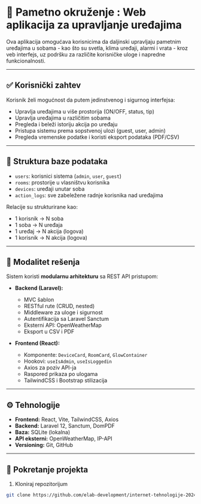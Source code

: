 # 📡 Pametno okruženje : Web aplikacija za upravljanje uređajima

Ova aplikacija omogućava korisnicima da daljinski upravljaju pametnim uređajima u sobama - kao što su svetla, klima uređaji, alarmi i vrata - kroz veb interfejs, uz podršku za različite korisničke uloge i napredne funkcionalnosti.

---

## ✅ Korisnički zahtev

Korisnik želi mogućnost da putem jedinstvenog i sigurnog interfejsa:
- Upravlja uređajima u više prostorija (ON/OFF, status, tip)
- Upravlja uređajima u različitim sobama
- Pregleda i beleži istoriju akcija po uređaju
- Pristupa sistemu prema sopstvenoj ulozi (guest, user, admin)
- Pregleda vremenske podatke i koristi eksport podataka (PDF/CSV)

---

## 🧱 Struktura baze podataka

- `users`: korisnici sistema (`admin`, `user`, `guest`)
- `rooms`: prostorije u vlasništvu korisnika
- `devices`: uređaji unutar soba
- `action_logs`: sve zabeležene radnje korisnika nad uređajima

Relacije su strukturirane kao:
- 1 korisnik -> N soba
- 1 soba -> N uređaja
- 1 uređaj -> N akcija (logova)
- 1 korisnik -> N akcija (logova)

---

## 🧩 Modalitet rešenja

Sistem koristi **modularnu arhitekturu** sa REST API pristupom:

- **Backend (Laravel):**
  - MVC šablon
  - RESTful rute (CRUD, nested)
  - Middleware za uloge i sigurnost
  - Autentifikacija sa Laravel Sanctum
  - Eksterni API: OpenWeatherMap
  - Eksport u CSV i PDF

- **Frontend (React):**
  - Komponente: `DeviceCard`, `RoomCard`, `GlowContainer`
  - Hookovi: `useIsAdmin`, `useIsLoggedin`
  - Axios za poziv API-ja
  - Raspored prikaza po ulogama
  - TailwindCSS i Bootstrap stilizacija

---

## ⚙️ Tehnologije

- **Frontend:** React, Vite, TailwindCSS, Axios
- **Backend:** Laravel 12, Sanctum, DomPDF
- **Baza:** SQLite (lokalna)
- **API eksterni:** OpenWeatherMap, IP-API
- **Versioning:** Git, GitHub

---

## 📁 Pokretanje projekta

1. Kloniraj repozitorijum
```bash
git clone https://github.com/elab-development/internet-tehnologije-2024-projekat-appzauprpametnimokruzenjem_2020_0204

